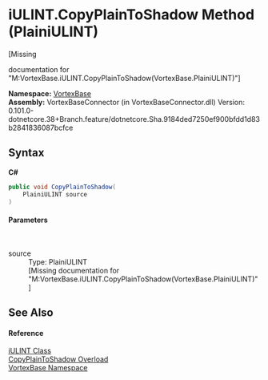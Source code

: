 # iULINT.CopyPlainToShadow Method (PlainiULINT)
 

\[Missing <summary> documentation for "M:VortexBase.iULINT.CopyPlainToShadow(VortexBase.PlainiULINT)"\]

**Namespace:**&nbsp;<a href="N_VortexBase.md">VortexBase</a><br />**Assembly:**&nbsp;VortexBaseConnector (in VortexBaseConnector.dll) Version: 0.101.0-dotnetcore.38+Branch.feature/dotnetcore.Sha.9184ded7250ef900bfdd1d83b2841836087bcfce

## Syntax

**C#**<br />
``` C#
public void CopyPlainToShadow(
	PlainiULINT source
)
```


#### Parameters
&nbsp;<dl><dt>source</dt><dd>Type: PlainiULINT<br />\[Missing <param name="source"/> documentation for "M:VortexBase.iULINT.CopyPlainToShadow(VortexBase.PlainiULINT)"\]</dd></dl>

## See Also


#### Reference
<a href="T_VortexBase_iULINT.md">iULINT Class</a><br /><a href="Overload_VortexBase_iULINT_CopyPlainToShadow.md">CopyPlainToShadow Overload</a><br /><a href="N_VortexBase.md">VortexBase Namespace</a><br />
